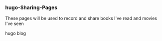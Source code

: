 ### hugo-Sharing-Pages

These pages will be used to record and share books I've read and movies I've seen

hugo blog 
